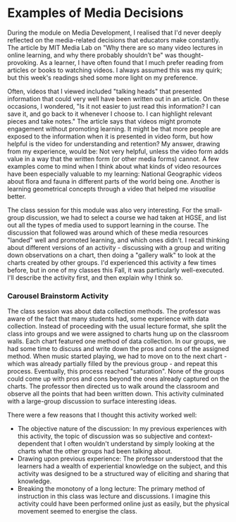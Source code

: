 
# Examples of Media Decisions
During the module on Media Development, I realised that I'd never deeply reflected on the media-related decisions that educators make constantly. The article by MIT Media Lab on "Why there are so many video lectures in online learning, and why there probably shouldn’t be" was thought-provoking. As a learner, I have often found that I much prefer reading from articles or books to watching videos. I always assumed this was my quirk; but this week's readings shed some more light on my preference. 

Often, videos that I viewed included "talking heads" that presented information that could very well have been written out in an article. On these occasions, I wondered, "Is it not easier to just read this information? I can save it, and go back to it whenever I choose to. I can highlight relevant pieces and take notes." The article says that videos might promote engagement without promoting learning. It might be that more people are exposed to the information when it is presented in video form, but how helpful is the video for understanding and retention? My answer, drawing from my experience, would be: Not very helpful, unless the video form adds value in a way that the written form (or other media forms) cannot. A few examples come to mind when I think about what kinds of video resources have been especially valuable to my learning: National Geographic videos about flora and fauna in different parts of the world being one. Another is learning geometrical concepts through a video that helped me _visualise_ better.

The class session for this module was also very interesting. For the small-group discussion, we had to select a course we had taken at HGSE, and list out all the types of media used to support learning in the course. The discussion that followed was around which of these media resources "landed" well and promoted learning, and which ones didn't. I recall thinking about different versions of an activity - discussing with a group and writing down observations on a chart, then doing a "gallery walk" to look at the charts created by other groups. I'd experienced this activity a few times before, but in one of my classes this Fall, it was particularly well-executed. I'll describe the activity first, and then explain why I think so.

### Carousel Brainstorm Activity
The class session was about data collection methods. The professor was aware of the fact that many students had, some experience with data collection. Instead of proceeding with the usual lecture format, she split the class into groups and we were assigned to charts hung up on the classroom walls. Each chart featured one method of data collection. In our groups, we had some time to discuss and write down the pros and cons of the assigned method. When music started playing, we had to move on to the next chart - which was already partially filled by the previous group - and repeat this process. Eventually, this process reached "saturation". None of the groups could come up with pros and cons beyond the ones already captured on the charts. The professor then directed us to walk around the classroom and observe all the points that had been written down. This activity culminated with a large-group discussion to surface interesting ideas.

There were a few reasons that I thought this activity worked well:
* The objective nature of the discussion: In my previous experiences with this activity, the topic of discussion was so subjective and context-dependent that I often wouldn't understand by simply looking at the charts what the other groups had been talking about.
* Drawing upon previous experience: The professor understood that the learners had a wealth of experiential knowledge on the subject, and this activity was designed to be a structured way of eliciting and sharing that knowledge.
* Breaking the monotony of a long lecture: The primary method of instruction in this class was lecture and discussions. I imagine this activity could have been performed online just as easily, but the physical movement seemed to energise the class.

